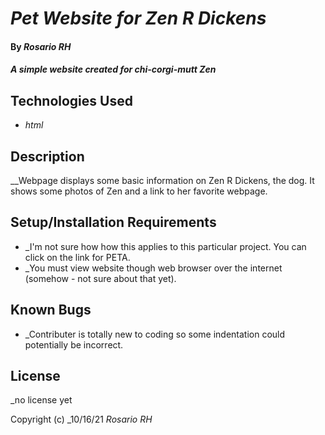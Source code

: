 # _Pet Website for Zen R Dickens_

#### By _Rosario RH_

#### _A simple website created for chi-corgi-mutt Zen_

## Technologies Used

* _html_

## Description

__Webpage displays some basic information on Zen R Dickens, the dog. It shows some photos of Zen and a link to her favorite webpage. 

## Setup/Installation Requirements

* _I'm not sure how how this applies to this particular project. You can click on the link for PETA.
* _You must view website though web browser over the internet (somehow - not sure about that yet).

## Known Bugs

* _Contributer is totally new to coding so some indentation could potentially be incorrect. 

## License

_no license yet

Copyright (c) _10/16/21 _Rosario RH_